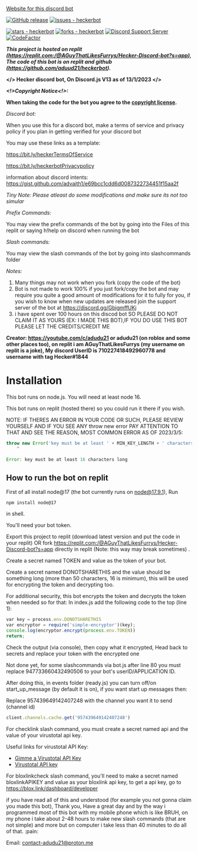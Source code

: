 [Website for this discord bot](https://hecker-discord-bot-website.aguythatlikesfurrys.repl.co)


[![GitHub release](https://img.shields.io/github/release/aduud21/heckerbot?include_prereleases=&sort=semver)](https://github.com/aduud21/heckerbot/releases/)
[![issues - heckerbot](https://img.shields.io/github/issues/aduud21/heckerbot)](https://github.com/aduud21/heckerbot/issues)

[![stars - heckerbot](https://img.shields.io/github/stars/aduud21/heckerbot?style=social)](https://github.com/aduud21/heckerbot)
[![forks - heckerbot](https://img.shields.io/github/forks/aduud21/heckerbot?style=social)](https://github.com/aduud21/heckerbot)
[![Discord Support Server](https://img.shields.io/badge/Discord_Support_Server-black?logo=discord)](https://discord.gg/YSEB7PnHVV)
[![CodeFactor](https://www.codefactor.io/repository/github/aduud21/heckerbot/badge)](https://www.codefactor.io/repository/github/aduud21/heckerbot)

***This project is hosted on replit (https://replit.com:/@AGuyThatLikesFurrys/Hecker-Discord-bot?s=app), The code of this bot is on replit and github (https://github.com/aduud21/heckerbot).***

**</> Hecker discord bot, On Discord.js V13 as of 13/1/2023 </>**

***<!>Copyright Notice<!>:***

**When taking the code for the bot you agree to the [copyright license](/LICENSE).**

*Discord bot:*

When you use this for a discord bot, make a terms of service and privacy policy if you plan in getting verified for your discord bot

You may use these links as a template:

https://bit.ly/heckerTermsOfService

https://bit.ly/heckerbotPrivacypolicy

information about discord intents:
https://gist.github.com/advaith1/e69bcc1cdd6d0087322734451f15aa2f

*Tiny Note: Please atleast do some modifications and make sure its not too simular*

*Prefix Commands:*

You may view the prefix commands of the bot by going into the Files of this replit or saying h!help on discord when running the bot

*Slash commands:*

You may view the slash commands of the bot by going into slashcommands folder


*Notes:*

1. Many things may not work when you fork (copy the code of the bot)
2. Bot is not made to work 100% if you just fork/copy the bot and may require you quite a good amount of modifications for it to fully for you, if you wish to know when new updates are released join the support server of the bot at https://discord.gg/GbjgmffUKj
3. i have spent over 100 hours on this discod bot SO PLEASE DO NOT CLAIM IT AS YOURS (EX: I MADE THIS BOT),IF YOU DO USE THIS BOT PLEASE LET THE CREDITS/CREDIT ME

****Creator:
https://youtube.com/c/adudu21 or adudu21 (on roblox and some other places too), on replit i am AGuyThatLikesFurrys (my username on replit is a joke), My discord UserID is 710227418492960778 and username with tag Hecker#1844****

# Installation

This bot runs on node.js. You will need at least node 16.

This bot runs on replit (hosted there) so you could run it there if you wish. 

NOTE: IF THERES AN ERROR IN YOUR CODE OR SUCH, PLEASE REVIEW YOURSELF AND IF YOU SEE ANY throw new error PAY ATTENTION TO THAT AND SEE THE REASON, MOST COMMON ERROR AS OF 2023/3/5:
```js
throw new Error('key must be at least ' + MIN_KEY_LENGTH + ' characters long');
    ^

Error: key must be at least 16 characters long
```

## How to run the bot on replit

First of all install node@17 (the bot currently runs on node@17.9.1), Run 
```
npm install node@17 
```
in shell.

You'll need your bot token.
 
Export this project to replit (download latest version and put the code in your replit) OR fork https://replit.com:/@AGuyThatLikesFurrys/Hecker-Discord-bot?s=app directly in replit (Note: this way may break sometimes) .
 
Create a secret named TOKEN and value as the token of your bot.

Create a secret named DONOTSHARETHIS and the value should be something long (more than 50 characters, 16 is minimum), this will be used for encrypting the token and decrypting too.

For additional security, this bot encrypts the token and decrypts the token when needed so for that:
In index.js add the following code to the top (line 1):
```js
var key = process.env.DONOTSHARETHIS
var encryptor = require('simple-encryptor')(key);
console.log(encryptor.encrypt(process.env.TOKEN))
return;
```
Check the output (via console), 
then copy what it encrypted,
Head back to secrets and replace your token with the encrypted one

Not done yet, for some slashcommands via bot.js after line 80 you must replace 947733660432490506 to your bot's userID/APPLICATION ID.

After doing this, in events folder (ready.js) you can turn off/on start_up_message (by default it is on), if you want start up messages then:

Replace 957439649142407248 with the channel you want it to send (channel id)
```js
client.channels.cache.get('957439649142407248')
```

For checklink slash command, you must create a secret named api and the value of your virustotal api key.

Useful links for virustotal API Key:
- [Gimme a Virustotal API Key](https://support.virustotal.com/hc/en-us/articles/115002088769-Please-give-me-an-API-key)
- [Virustotal API key](https://support.virustotal.com/hc/en-us/articles/115002100149-API)

For bloxlinkcheck slash command, you'll need to make a secret named bloxlinkAPIKEY and value as your bloxlink api key, to get a api key, go to https://blox.link/dashboard/developer

if you have read all of this and understood (for example you not gonna claim you made this bot), Thank you, Have a great day and by the way i programmed most of this bot with my mobile phone which is like BRUH,
on my phone i take about 2-48 hours to make new slash commands (that are not simple) and more but on computer i take less than 40 minutes to do all of that.
:pain:

Email: contact-adudu21@proton.me
